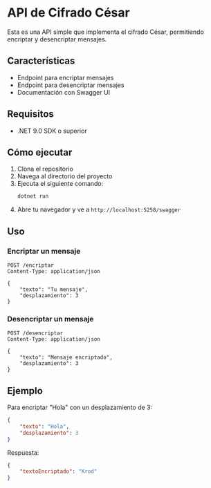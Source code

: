 # API de Cifrado César

Esta es una API simple que implementa el cifrado César, permitiendo encriptar y desencriptar mensajes.

## Características

- Endpoint para encriptar mensajes
- Endpoint para desencriptar mensajes
- Documentación con Swagger UI

## Requisitos

- .NET 9.0 SDK o superior

## Cómo ejecutar

1. Clona el repositorio
2. Navega al directorio del proyecto
3. Ejecuta el siguiente comando:
   ```bash
   dotnet run
   ```
4. Abre tu navegador y ve a `http://localhost:5258/swagger`

## Uso

### Encriptar un mensaje
```http
POST /encriptar
Content-Type: application/json

{
    "texto": "Tu mensaje",
    "desplazamiento": 3
}
```

### Desencriptar un mensaje
```http
POST /desencriptar
Content-Type: application/json

{
    "texto": "Mensaje encriptado",
    "desplazamiento": 3
}
```

## Ejemplo

Para encriptar "Hola" con un desplazamiento de 3:
```json
{
    "texto": "Hola",
    "desplazamiento": 3
}
```

Respuesta:
```json
{
    "textoEncriptado": "Krod"
}
``` 